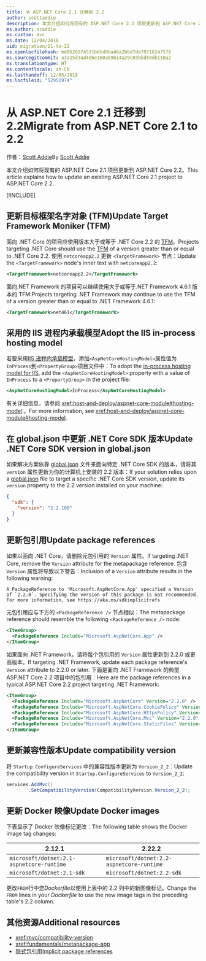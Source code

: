```yaml
---
title: 从 ASP.NET Core 2.1 迁移到 2.2
author: scottaddie
description: 本文介绍如何将现有的 ASP.NET Core 2.1 项目更新到 ASP.NET Core 2.2。
ms.author: scaddie
ms.custom: mvc
ms.date: 12/04/2018
uid: migration/21-to-22
ms.openlocfilehash: bd0626974531b6bd8ba46a2bbd7de79716247576
ms.sourcegitcommit: a3a15d3ad4d6e160a69614a29c03bbd50db110a2
ms.translationtype: HT
ms.contentlocale: zh-CN
ms.lasthandoff: 12/05/2018
ms.locfileid: "52951974"
---
```

# <a name="migrate-from-aspnet-core-21-to-22"></a><span data-ttu-id="22346-103">从 ASP.NET Core 2.1 迁移到 2.2</span><span class="sxs-lookup"><span data-stu-id="22346-103">Migrate from ASP.NET Core 2.1 to 2.2</span></span>

<span data-ttu-id="22346-104">作者：[Scott Addie](https://github.com/scottaddie)</span><span class="sxs-lookup"><span data-stu-id="22346-104">By [Scott Addie](https://github.com/scottaddie)</span></span>

<span data-ttu-id="22346-105">本文介绍如何将现有的 ASP.NET Core 2.1 项目更新到 ASP.NET Core 2.2。</span><span class="sxs-lookup"><span data-stu-id="22346-105">This article explains how to update an existing ASP.NET Core 2.1 project to ASP.NET Core 2.2.</span></span>

[!INCLUDE[](~/includes/net-core-prereqs-all-2.2.md)]

## <a name="update-target-framework-moniker-tfm"></a><span data-ttu-id="22346-106">更新目标框架名字对象 (TFM)</span><span class="sxs-lookup"><span data-stu-id="22346-106">Update Target Framework Moniker (TFM)</span></span>

<span data-ttu-id="22346-107">面向 .NET Core 的项目应使用版本大于或等于 .NET Core 2.2 的 [TFM](/dotnet/standard/frameworks#referring-to-frameworks)。</span><span class="sxs-lookup"><span data-stu-id="22346-107">Projects targeting .NET Core should use the [TFM](/dotnet/standard/frameworks#referring-to-frameworks) of a version greater than or equal to .NET Core 2.2.</span></span> <span data-ttu-id="22346-108">使用 `netcoreapp2.2` 更新 `<TargetFramework>` 节点：</span><span class="sxs-lookup"><span data-stu-id="22346-108">Update the `<TargetFramework>` node's inner text with `netcoreapp2.2`:</span></span>

```xml
<TargetFramework>netcoreapp2.2</TargetFramework>
```

<span data-ttu-id="22346-109">面向.NET Framework 的项目可以继续使用大于或等于.NET Framework 4.6.1 版本的 TFM:</span><span class="sxs-lookup"><span data-stu-id="22346-109">Projects targeting .NET Framework may continue to use the TFM of a version greater than or equal to .NET Framework 4.6.1:</span></span>

```xml
<TargetFramework>net461</TargetFramework>
```

## <a name="adopt-the-iis-in-process-hosting-model"></a><span data-ttu-id="22346-110">采用的 IIS 进程内承载模型</span><span class="sxs-lookup"><span data-stu-id="22346-110">Adopt the IIS in-process hosting model</span></span>

<span data-ttu-id="22346-111">若要采用[IIS 进程内承载模型](xref:fundamentals/servers/aspnet-core-module#in-process-hosting-model)，添加`<AspNetCoreHostingModel>`属性值为`InProcess`到`<PropertyGroup>`项目文件中：</span><span class="sxs-lookup"><span data-stu-id="22346-111">To adopt the [in-process hosting model for IIS](xref:fundamentals/servers/aspnet-core-module#in-process-hosting-model), add the `<AspNetCoreHostingModel>` property with a value of `InProcess` to a `<PropertyGroup>` in the project file:</span></span>

```xml
<AspNetCoreHostingModel>InProcess</AspNetCoreHostingModel>
```

<span data-ttu-id="22346-112">有关详细信息，请参阅 <xref:host-and-deploy/aspnet-core-module#hosting-model> 。</span><span class="sxs-lookup"><span data-stu-id="22346-112">For more information, see <xref:host-and-deploy/aspnet-core-module#hosting-model>.</span></span>

## <a name="update-net-core-sdk-version-in-globaljson"></a><span data-ttu-id="22346-113">在 global.json 中更新 .NET Core SDK 版本</span><span class="sxs-lookup"><span data-stu-id="22346-113">Update .NET Core SDK version in global.json</span></span>

<span data-ttu-id="22346-114">如果解决方案依靠 [global.json](/dotnet/core/tools/global-json) 文件来面向特定 .NET Core SDK 的版本，请将其 `version` 属性更新为你的计算机上安装的 2.2 版本：</span><span class="sxs-lookup"><span data-stu-id="22346-114">If your solution relies upon a [global.json](/dotnet/core/tools/global-json) file to target a specific .NET Core SDK version, update its `version` property to the 2.2 version installed on your machine:</span></span>

```json
{
  "sdk": {
    "version": "2.2.100"
  }
}
```

## <a name="update-package-references"></a><span data-ttu-id="22346-115">更新包引用</span><span class="sxs-lookup"><span data-stu-id="22346-115">Update package references</span></span>

<span data-ttu-id="22346-116">如果以面向 .NET Core，请删除元包引用的 `Version` 属性。</span><span class="sxs-lookup"><span data-stu-id="22346-116">If targeting .NET Core, remove the `Version` attribute for the metapackage reference.</span></span> <span data-ttu-id="22346-117">包含 `Version` 属性将导致以下警告：</span><span class="sxs-lookup"><span data-stu-id="22346-117">Inclusion of a `Version` attribute results in the following warning:</span></span>

```console
A PackageReference to 'Microsoft.AspNetCore.App' specified a Version of `2.2.0`. Specifying the version of this package is not recommended. For more information, see https://aka.ms/sdkimplicitrefs
```

<span data-ttu-id="22346-118">元包引用应与下方的 `<PackageReference />` 节点相似：</span><span class="sxs-lookup"><span data-stu-id="22346-118">The metapackage reference should resemble the following `<PackageReference />` node:</span></span>

```xml
<ItemGroup>
  <PackageReference Include="Microsoft.AspNetCore.App" />
</ItemGroup>
```

<span data-ttu-id="22346-119">如果面向 .NET Framework，请将每个包引用的 `Version` 属性更新到 2.2.0 或更高版本。</span><span class="sxs-lookup"><span data-stu-id="22346-119">If targeting .NET Framework, update each package reference's `Version` attribute to 2.2.0 or later.</span></span> <span data-ttu-id="22346-120">下面是面向 .NET Framework 的典型 ASP.NET Core 2.2 项目中的包引用：</span><span class="sxs-lookup"><span data-stu-id="22346-120">Here are the package references in a typical ASP.NET Core 2.2 project targeting .NET Framework:</span></span>

```xml
<ItemGroup>
  <PackageReference Include="Microsoft.AspNetCore" Version="2.2.0" />
  <PackageReference Include="Microsoft.AspNetCore.CookiePolicy" Version="2.2.0" />
  <PackageReference Include="Microsoft.AspNetCore.HttpsPolicy" Version="2.2.0"/>
  <PackageReference Include="Microsoft.AspNetCore.Mvc" Version="2.2.0" />
  <PackageReference Include="Microsoft.AspNetCore.StaticFiles" Version="2.2.0" />
</ItemGroup>
```

## <a name="update-compatibility-version"></a><span data-ttu-id="22346-121">更新兼容性版本</span><span class="sxs-lookup"><span data-stu-id="22346-121">Update compatibility version</span></span>

<span data-ttu-id="22346-122">将 `Startup.ConfigureServices` 中的兼容性版本更新为 `Version_2_2`：</span><span class="sxs-lookup"><span data-stu-id="22346-122">Update the compatibility version in `Startup.ConfigureServices` to `Version_2_2`:</span></span>

```csharp
services.AddMvc()
        .SetCompatibilityVersion(CompatibilityVersion.Version_2_2);
```

## <a name="update-docker-images"></a><span data-ttu-id="22346-123">更新 Docker 映像</span><span class="sxs-lookup"><span data-stu-id="22346-123">Update Docker images</span></span>

<span data-ttu-id="22346-124">下表显示了 Docker 映像标记更改：</span><span class="sxs-lookup"><span data-stu-id="22346-124">The following table shows the Docker image tag changes:</span></span>

|<span data-ttu-id="22346-125">2.1</span><span class="sxs-lookup"><span data-stu-id="22346-125">2.1</span></span>                                       |<span data-ttu-id="22346-126">2.2</span><span class="sxs-lookup"><span data-stu-id="22346-126">2.2</span></span>                                       |
|------------------------------------------|------------------------------------------|
|`microsoft/dotnet:2.1-aspnetcore-runtime` |`microsoft/dotnet:2.2-aspnetcore-runtime` |
|`microsoft/dotnet:2.1-sdk`                |`microsoft/dotnet:2.2-sdk`                |

<span data-ttu-id="22346-127">更改`FROM`行中您*Dockerfile*以使用上表中的 2.2 列中的新图像标记。</span><span class="sxs-lookup"><span data-stu-id="22346-127">Change the `FROM` lines in your *Dockerfile* to use the new image tags in the preceding table's 2.2 column.</span></span>

## <a name="additional-resources"></a><span data-ttu-id="22346-128">其他资源</span><span class="sxs-lookup"><span data-stu-id="22346-128">Additional resources</span></span>

* <xref:mvc/compatibility-version>
* <xref:fundamentals/metapackage-app>
* [<span data-ttu-id="22346-129">隐式包引用</span><span class="sxs-lookup"><span data-stu-id="22346-129">Implicit package references</span></span>](/dotnet/core/tools/csproj#implicit-package-references)
